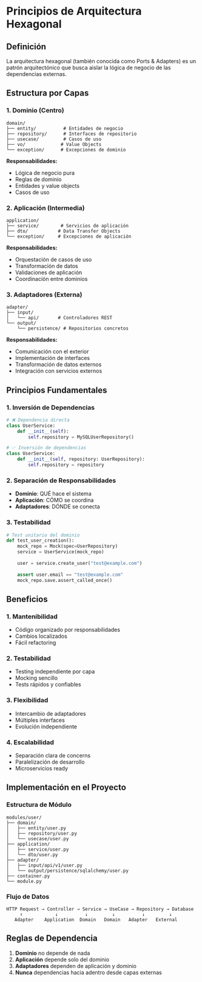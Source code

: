 # Principios de Arquitectura Hexagonal

## Definición

La arquitectura hexagonal (también conocida como Ports & Adapters) es un patrón arquitectónico que busca aislar la lógica de negocio de las dependencias externas.

## Estructura por Capas

### 1. Dominio (Centro)
```
domain/
├── entity/          # Entidades de negocio
├── repository/      # Interfaces de repositorio
├── usecase/         # Casos de uso
├── vo/             # Value Objects
└── exception/      # Excepciones de dominio
```

**Responsabilidades:**
- Lógica de negocio pura
- Reglas de dominio
- Entidades y value objects
- Casos de uso

### 2. Aplicación (Intermedia)
```
application/
├── service/        # Servicios de aplicación
├── dto/           # Data Transfer Objects
└── exception/     # Excepciones de aplicación
```

**Responsabilidades:**
- Orquestación de casos de uso
- Transformación de datos
- Validaciones de aplicación
- Coordinación entre dominios

### 3. Adaptadores (Externa)
```
adapter/
├── input/
│   └── api/       # Controladores REST
└── output/
    └── persistence/ # Repositorios concretos
```

**Responsabilidades:**
- Comunicación con el exterior
- Implementación de interfaces
- Transformación de datos externos
- Integración con servicios externos

## Principios Fundamentales

### 1. Inversión de Dependencias
```python
# ❌ Dependencia directa
class UserService:
    def __init__(self):
        self.repository = MySQLUserRepository()

# ✅ Inversión de dependencias
class UserService:
    def __init__(self, repository: UserRepository):
        self.repository = repository
```

### 2. Separación de Responsabilidades
- **Dominio**: QUÉ hace el sistema
- **Aplicación**: CÓMO se coordina
- **Adaptadores**: DÓNDE se conecta

### 3. Testabilidad
```python
# Test unitario del dominio
def test_user_creation():
    mock_repo = Mock(spec=UserRepository)
    service = UserService(mock_repo)
    
    user = service.create_user("test@example.com")
    
    assert user.email == "test@example.com"
    mock_repo.save.assert_called_once()
```

## Beneficios

### 1. **Mantenibilidad**
- Código organizado por responsabilidades
- Cambios localizados
- Fácil refactoring

### 2. **Testabilidad**
- Testing independiente por capa
- Mocking sencillo
- Tests rápidos y confiables

### 3. **Flexibilidad**
- Intercambio de adaptadores
- Múltiples interfaces
- Evolución independiente

### 4. **Escalabilidad**
- Separación clara de concerns
- Paralelización de desarrollo
- Microservicios ready

## Implementación en el Proyecto

### Estructura de Módulo
```
modules/user/
├── domain/
│   ├── entity/user.py
│   ├── repository/user.py
│   └── usecase/user.py
├── application/
│   ├── service/user.py
│   └── dto/user.py
├── adapter/
│   ├── input/api/v1/user.py
│   └── output/persistence/sqlalchemy/user.py
├── container.py
└── module.py
```

### Flujo de Datos
```
HTTP Request → Controller → Service → UseCase → Repository → Database
     ↑            ↓          ↓         ↓          ↓         ↓
   Adapter    Application  Domain   Domain   Adapter   External
```

## Reglas de Dependencia

1. **Dominio** no depende de nada
2. **Aplicación** depende solo del dominio
3. **Adaptadores** dependen de aplicación y dominio
4. **Nunca** dependencias hacia adentro desde capas externas